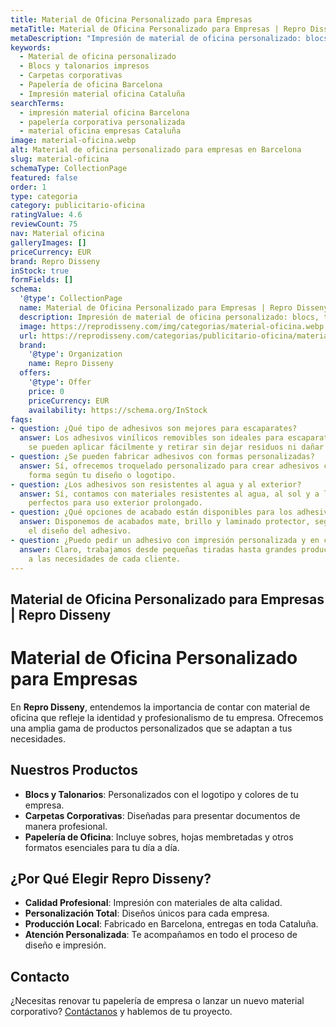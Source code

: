 ```yaml
---
title: Material de Oficina Personalizado para Empresas
metaTitle: Material de Oficina Personalizado para Empresas | Repro Disseny
metaDescription: "Impresión de material de oficina personalizado: blocs, talonarios, carpetas y más. Soluciones profesionales para empresas en Barcelona y Cataluña."
keywords:
  - Material de oficina personalizado
  - Blocs y talonarios impresos
  - Carpetas corporativas
  - Papelería de oficina Barcelona
  - Impresión material oficina Cataluña
searchTerms:
  - impresión material oficina Barcelona
  - papelería corporativa personalizada
  - material oficina empresas Cataluña
image: material-oficina.webp
alt: Material de oficina personalizado para empresas en Barcelona
slug: material-oficina
schemaType: CollectionPage
featured: false
order: 1
type: categoria
category: publicitario-oficina
ratingValue: 4.6
reviewCount: 75
nav: Material oficina
galleryImages: []
priceCurrency: EUR
brand: Repro Disseny
inStock: true
formFields: []
schema:
  '@type': CollectionPage
  name: Material de Oficina Personalizado para Empresas | Repro Disseny
  description: Impresión de material de oficina personalizado: blocs, talonarios, carpetas y más. Soluciones profesionales para empresas en Barcelona y Cataluña.
  image: https://reprodisseny.com/img/categorias/material-oficina.webp
  url: https://reprodisseny.com/categorias/publicitario-oficina/material-oficina
  brand:
    '@type': Organization
    name: Repro Disseny
  offers:
    '@type': Offer
    price: 0
    priceCurrency: EUR
    availability: https://schema.org/InStock
faqs:
- question: ¿Qué tipo de adhesivos son mejores para escaparates?
  answer: Los adhesivos vinílicos removibles son ideales para escaparates, ya que
    se pueden aplicar fácilmente y retirar sin dejar residuos ni dañar el cristal.
- question: ¿Se pueden fabricar adhesivos con formas personalizadas?
  answer: Sí, ofrecemos troquelado personalizado para crear adhesivos con cualquier
    forma según tu diseño o logotipo.
- question: ¿Los adhesivos son resistentes al agua y al exterior?
  answer: Sí, contamos con materiales resistentes al agua, al sol y a la intemperie,
    perfectos para uso exterior prolongado.
- question: ¿Qué opciones de acabado están disponibles para los adhesivos?
  answer: Disponemos de acabados mate, brillo y laminado protector, según el uso y
    el diseño del adhesivo.
- question: ¿Puedo pedir un adhesivo con impresión personalizada y en cantidades pequeñas?
  answer: Claro, trabajamos desde pequeñas tiradas hasta grandes producciones, adaptándonos
    a las necesidades de cada cliente.
---
```


## Material de Oficina Personalizado para Empresas | Repro Disseny

# Material de Oficina Personalizado para Empresas

En **Repro Disseny**, entendemos la importancia de contar con material de oficina que refleje la identidad y profesionalismo de tu empresa. Ofrecemos una amplia gama de productos personalizados que se adaptan a tus necesidades.

## Nuestros Productos

- **Blocs y Talonarios**: Personalizados con el logotipo y colores de tu empresa.
- **Carpetas Corporativas**: Diseñadas para presentar documentos de manera profesional.
- **Papelería de Oficina**: Incluye sobres, hojas membretadas y otros formatos esenciales para tu día a día.

## ¿Por Qué Elegir Repro Disseny?

- **Calidad Profesional**: Impresión con materiales de alta calidad.
- **Personalización Total**: Diseños únicos para cada empresa.
- **Producción Local**: Fabricado en Barcelona, entregas en toda Cataluña.
- **Atención Personalizada**: Te acompañamos en todo el proceso de diseño e impresión.

## Contacto

¿Necesitas renovar tu papelería de empresa o lanzar un nuevo material corporativo? [Contáctanos](https://reprodisseny.com/contacto) y hablemos de tu proyecto.
